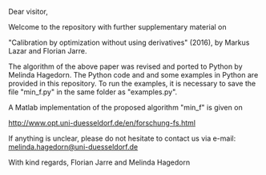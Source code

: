 Dear visitor,

Welcome to the repository with further supplementary material on

"Calibration by optimization without using derivatives" (2016),
by Markus Lazar and Florian Jarre.

The algorithm of the above paper was revised and ported to Python
by Melinda Hagedorn. The Python code and and some examples in Python are provided
in this repository. To run the examples, it is necessary to save the file "min_f.py" in the same
folder as "examples.py".

A Matlab implementation of the proposed algorithm "min_f" is given on

http://www.opt.uni-duesseldorf.de/en/forschung-fs.html

If anything is unclear, please do not hesitate to contact us via e-mail: melinda.hagedorn@uni-duesseldorf.de

With kind regards,
Florian Jarre and Melinda Hagedorn
